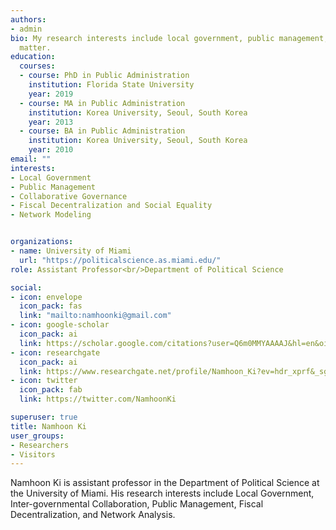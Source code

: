```yaml
---
authors:
- admin
bio: My research interests include local government, public management, governance, and network modeling.
  matter.
education:
  courses:
  - course: PhD in Public Administration
    institution: Florida State University
    year: 2019
  - course: MA in Public Administration
    institution: Korea University, Seoul, South Korea
    year: 2013
  - course: BA in Public Administration
    institution: Korea University, Seoul, South Korea
    year: 2010
email: ""
interests:
- Local Government
- Public Management
- Collaborative Governance
- Fiscal Decentralization and Social Equality
- Network Modeling


organizations:
- name: University of Miami
  url: "https://politicalscience.as.miami.edu/"
role: Assistant Professor<br/>Department of Political Science

social:
- icon: envelope
  icon_pack: fas
  link: "mailto:namhoonki@gmail.com"
- icon: google-scholar
  icon_pack: ai
  link: https://scholar.google.com/citations?user=Q6m0MMYAAAAJ&hl=en&oi=sra
- icon: researchgate
  icon_pack: ai
  link: https://www.researchgate.net/profile/Namhoon_Ki?ev=hdr_xprf&_sg=FLn3tvUyLGIA63phxesNbR8NVSDoD-v3cTY3cgthC7fZFSvHQbCrP0QZ4xRaw0p9jwwDRamjZ13zdxY3IuFQ2lCY
- icon: twitter
  icon_pack: fab
  link: https://twitter.com/NamhoonKi

superuser: true
title: Namhoon Ki
user_groups:
- Researchers
- Visitors
---
```


Namhoon Ki is assistant professor in the Department of Political Science at the University of Miami. His research interests include Local Government, Inter-governmental Collaboration, Public Management, Fiscal Decentralization, and Network Analysis.
